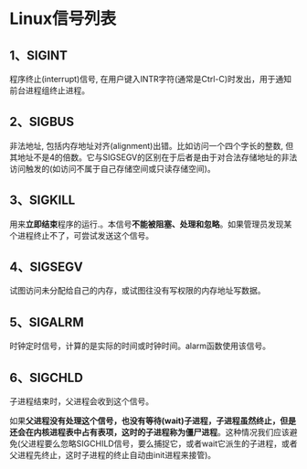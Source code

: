 # Linux信号列表

## 1、SIGINT

程序终止(interrupt)信号, 在用户键入INTR字符(通常是Ctrl-C)时发出，用于通知前台进程组终止进程。

## 2、SIGBUS

非法地址, 包括内存地址对齐(alignment)出错。比如访问一个四个字长的整数, 但其地址不是4的倍数。它与SIGSEGV的区别在于后者是由于对合法存储地址的非法访问触发的(如访问不属于自己存储空间或只读存储空间)。

## 3、SIGKILL

用来**立即结束**程序的运行.。本信号**不能被阻塞、处理和忽略**。如果管理员发现某个进程终止不了，可尝试发送这个信号。

## 4、SIGSEGV

试图访问未分配给自己的内存，或试图往没有写权限的内存地址写数据。

## 5、SIGALRM

时钟定时信号，计算的是实际的时间或时钟时间。alarm函数使用该信号。

## 6、SIGCHLD

子进程结束时，父进程会收到这个信号。

如果**父进程没有处理这个信号，也没有等待(wait)子进程，子进程虽然终止，但是还会在内核进程表中占有表项，这时的子进程称为僵尸进程**。这种情况我们应该避免(父进程要么忽略SIGCHILD信号，要么捕捉它，或者wait它派生的子进程，或者父进程先终止，这时子进程的终止自动由init进程来接管)。





